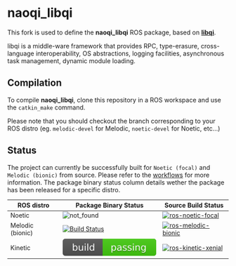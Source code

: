 # naoqi_libqi

This fork is used to define the __naoqi_libqi__ ROS package, based on [__libqi__](https://github.com/aldebaran/libqi).

libqi is a middle-ware framework that provides RPC, type-erasure,
cross-language interoperability, OS abstractions, logging facilities,
asynchronous task management, dynamic module loading.

## Compilation
To compile __naoqi_libqi__, clone this repository in a ROS workspace and use the `catkin_make` command.

Please note that you should checkout the branch corresponding to your ROS distro (eg. `melodic-devel` for Melodic, `noetic-devel` for Noetic, etc...)

## Status 

The project can currently be successfully built for `Noetic (focal)` and `Melodic (bionic)` from source. Please refer to the [workflows](https://github.com/ros-naoqi/libqi/actions) for more information. The package binary status column details wether the package has been released for a specific distro.

ROS distro | Package Binary Status | Source Build Status |
|-------------------|-------------------|-------------------|
Noetic | ![not_found](https://img.shields.io/badge/build-not%20found-inactive) | [![ros-noetic-focal](https://github.com/ros-naoqi/libqi/actions/workflows/noetic_focal.yml/badge.svg)](https://github.com/ros-naoqi/libqi/actions/workflows/noetic_focal.yml) 
Melodic (bionic) | [![Build Status](https://build.ros.org/job/Mbin_ub64__naoqi_libqi__ubuntu_bionic_amd64__binary/badge/icon)](https://build.ros.org/job/Mbin_ub64__naoqi_libqi__ubuntu_bionic_amd64__binary/) | [![ros-melodic-bionic](https://github.com/ros-naoqi/libqi/actions/workflows/melodic_bionic.yml/badge.svg)](https://github.com/ros-naoqi/libqi/actions/workflows/melodic_bionic.yml)
Kinetic | ![passing](https://raw.githubusercontent.com/jenkinsci/embeddable-build-status-plugin/7c7eedc7617851f07a1f09629c33fee11cff50ab/src/doc/flat_unconfigured.svg) | [![ros-kinetic-xenial](https://github.com/ros-naoqi/libqi/actions/workflows/kinetic_xenial.yml/badge.svg)](https://github.com/ros-naoqi/libqi/actions/workflows/kinetic_xenial.yml) |